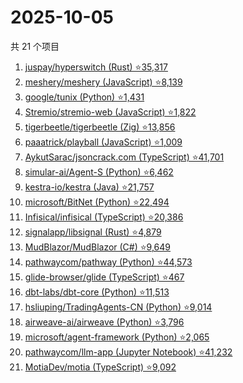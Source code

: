 # 2025-10-05

共 21 个项目

<!-- BEGIN GITHUB -->
<!-- 最后更新时间 2025-10-05 03:04:34 +0800 -->
1. [juspay/hyperswitch (Rust) ⭐35,317](https://github.com/juspay/hyperswitch)
1. [meshery/meshery (JavaScript) ⭐8,139](https://github.com/meshery/meshery)
1. [google/tunix (Python) ⭐1,431](https://github.com/google/tunix)
1. [Stremio/stremio-web (JavaScript) ⭐1,822](https://github.com/Stremio/stremio-web)
1. [tigerbeetle/tigerbeetle (Zig) ⭐13,856](https://github.com/tigerbeetle/tigerbeetle)
1. [paaatrick/playball (JavaScript) ⭐1,009](https://github.com/paaatrick/playball)
1. [AykutSarac/jsoncrack.com (TypeScript) ⭐41,701](https://github.com/AykutSarac/jsoncrack.com)
1. [simular-ai/Agent-S (Python) ⭐6,462](https://github.com/simular-ai/Agent-S)
1. [kestra-io/kestra (Java) ⭐21,757](https://github.com/kestra-io/kestra)
1. [microsoft/BitNet (Python) ⭐22,494](https://github.com/microsoft/BitNet)
1. [Infisical/infisical (TypeScript) ⭐20,386](https://github.com/Infisical/infisical)
1. [signalapp/libsignal (Rust) ⭐4,879](https://github.com/signalapp/libsignal)
1. [MudBlazor/MudBlazor (C#) ⭐9,649](https://github.com/MudBlazor/MudBlazor)
1. [pathwaycom/pathway (Python) ⭐44,573](https://github.com/pathwaycom/pathway)
1. [glide-browser/glide (TypeScript) ⭐467](https://github.com/glide-browser/glide)
1. [dbt-labs/dbt-core (Python) ⭐11,513](https://github.com/dbt-labs/dbt-core)
1. [hsliuping/TradingAgents-CN (Python) ⭐9,014](https://github.com/hsliuping/TradingAgents-CN)
1. [airweave-ai/airweave (Python) ⭐3,796](https://github.com/airweave-ai/airweave)
1. [microsoft/agent-framework (Python) ⭐2,065](https://github.com/microsoft/agent-framework)
1. [pathwaycom/llm-app (Jupyter Notebook) ⭐41,232](https://github.com/pathwaycom/llm-app)
1. [MotiaDev/motia (TypeScript) ⭐9,092](https://github.com/MotiaDev/motia)
<!-- END GITHUB -->